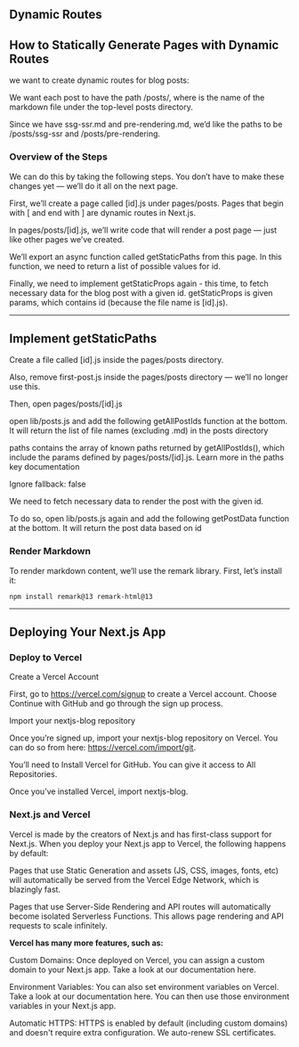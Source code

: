 ## Dynamic Routes

## How to Statically Generate Pages with Dynamic Routes

 we want to create dynamic routes for blog posts:

 We want each post to have the path /posts/<id>, where <id> is the name of the markdown file under the top-level posts directory.

 Since we have ssg-ssr.md and pre-rendering.md, we’d like the paths to be /posts/ssg-ssr and /posts/pre-rendering.

 ### Overview of the Steps

We can do this by taking the following steps. You don’t have to make these changes yet — we’ll do it all on the next page.

First, we’ll create a page called [id].js under pages/posts. Pages that begin with [ and end with ] are dynamic routes in Next.js.

In pages/posts/[id].js, we’ll write code that will render a post page — just like other pages we’ve created.

We’ll export an async function called getStaticPaths from this page. In this function, we need to return a list of possible values for id.

Finally, we need to implement getStaticProps again - this time, to fetch necessary data for the blog post with a given id. getStaticProps is given params, which contains id (because the file name is [id].js).

-----

## Implement getStaticPaths

Create a file called [id].js inside the pages/posts directory.

Also, remove first-post.js inside the pages/posts directory — we’ll no longer use this.

Then, open pages/posts/[id].js

 open lib/posts.js and add the following getAllPostIds function at the bottom. It will return the list of file names (excluding .md) in the posts directory

 paths contains the array of known paths returned by getAllPostIds(), which include the params defined by pages/posts/[id].js. Learn more in the paths key documentation

Ignore fallback: false

We need to fetch necessary data to render the post with the given id.

To do so, open lib/posts.js again and add the following getPostData function at the bottom. It will return the post data based on id


### Render Markdown

To render markdown content, we’ll use the remark library. First, let’s install it:

``` npm install remark@13 remark-html@13 ```

----------------

## Deploying Your Next.js App

### Deploy to Vercel

Create a Vercel Account

First, go to https://vercel.com/signup to create a Vercel account. Choose Continue with GitHub and go through the sign up process.

Import your nextjs-blog repository

Once you’re signed up, import your nextjs-blog repository on Vercel. You can do so from here: https://vercel.com/import/git.

You’ll need to Install Vercel for GitHub. You can give it access to All Repositories.

Once you’ve installed Vercel, import nextjs-blog.

### Next.js and Vercel

Vercel is made by the creators of Next.js and has first-class support for Next.js. When you deploy your Next.js app to Vercel, the following happens by default:

Pages that use Static Generation and assets (JS, CSS, images, fonts, etc) will automatically be served from the Vercel Edge Network, which is blazingly fast.

Pages that use Server-Side Rendering and API routes will automatically become isolated Serverless Functions. This allows page rendering and API requests to scale infinitely.

**Vercel has many more features, such as:**

Custom Domains: Once deployed on Vercel, you can assign a custom domain to your Next.js app. Take a look at our documentation here.

Environment Variables: You can also set environment variables on Vercel. Take a look at our documentation here. You can then use those environment variables in your Next.js app.

Automatic HTTPS: HTTPS is enabled by default (including custom domains) and doesn't require extra configuration. We auto-renew SSL certificates.